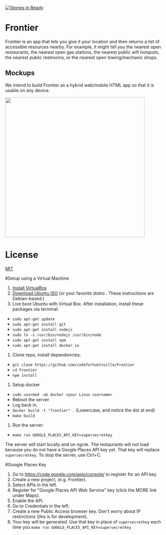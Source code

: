 [![Stories in Ready](https://badge.waffle.io/codeforhuntsville/Frontier.png?label=ready&title=Ready)](https://waffle.io/codeforhuntsville/Frontier)

# Frontier
Frontier is an app that lets you give it your location and then returns a list of accessible resources nearby. For example, it might tell you the nearest open restaurants, the nearest open gas stations, the nearest public wifi hotspots, the nearest public restrooms, or the nearest open towing/mechanic shops.


## Mockups
We intend to build Frontier as a hybrid web/mobile HTML app so that it is usable on any device.

<img src="http://i.imgur.com/KzCHSbC.jpg" height="450">

# License
[MIT](/LICENSE.txt)

#Setup using a Virtual Machine

1. [Install VirtualBox](https://www.virtualbox.org/)
1. [Download Ubuntu ISO](http://www.ubuntu.com/) (or your favorite distro . These instructions are Debian-based.)
1. Live boot Ubuntu with Virtual Box. After installation, install these packages via terminal:
  * `sudo apt-get update`
  * `sudo apt-get install git`
  * `sudo apt-get install nodejs`
  * `sudo ln -s /usr/bin/nodejs /usr/bin/node`
  * `sudo apt-get install npm`
  * `sudo apt-get install docker.io`
1. Clone repo, install dependencies:
  *  `git clone https://github.com/codeforhuntsville/Frontier`
  * `cd Frontier`
  * `npm install`
1. Setup docker
  * `sudo usermod -aG docker <your Linux username>`
  * Reboot the server
  * Log back in.
  * `docker build -t "frontier" .` (Lowercase, and notice the dot at end)
  * `make build`
1. Run the server:
  * `make run GOOGLE_PLACES_API_KEY=supersecretkey`

The server will start locally and on ngrok. The restaurants will not load because you do not have a Google Places API key yet. That key will replace `supersecretkey`. To stop the server, use Ctrl+C.


#Google Places Key

1. Go to https://code.google.com/apis/console/ to register for an API key.
1. Create a new project, (e.g. Frontier).
1. Select APIs in the left.
1. Register for "Google Places API Web Service" key (click the MORE link under Maps).
1. Enable the API.
1. Go to Credentials in the left.
1. Create a new Public Access browser key. Don't worry about IP restrictions (this is for development).
1. Your key will be generated. Use that key in place of `supersecretkey` each time you `make run GOOGLE_PLACES_API_KEY=supersecretkey`
